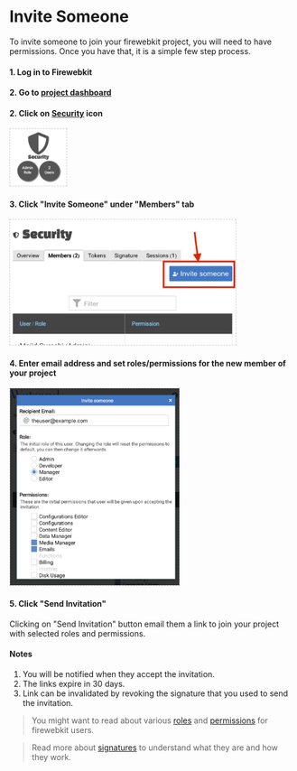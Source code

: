 # Invite Someone
To invite someone to join your firewebkit project, you will need to have permissions. Once you have that, it is a simple few step process.

#### 1. Log in to Firewebkit

#### 2. Go to [project dashboard](https://console.firewebkit.com/)

#### 2. Click on [Security](https://console.firewebkit.com/security) icon

<img src="/assets/screens/security-icon.png" alt="drawing" style="width:100px;border:1px dashed #ccc;"/>

#### 3. Click "Invite Someone" under "Members" tab

<img src="/assets/screens/invite-someone-btn.png" style="width:400px;border:1px dashed #ccc;"/>

#### 4. Enter email address and set roles/permissions for the new member of your project

<img src="/assets/screens/invite-someone-dialog.png" style="width:300px;border:1px dashed #ccc;"/>

#### 5. Click "Send Invitation"
Clicking on "Send Invitation" button email them a link to join your project with selected roles and permissions.

#### Notes
1. You will be notified when they accept the invitation.
2. The links expire in 30 days.
3. Link can be invalidated by revoking the signature that you used to send the invitation.

> You might want to read about various [roles](/docs/security/roles.md) and [permissions](/docs/security/permissions.md) for firewebkit users.

> Read more about [signatures](/docs/security/signatures.md) to understand what they are and how they work.
